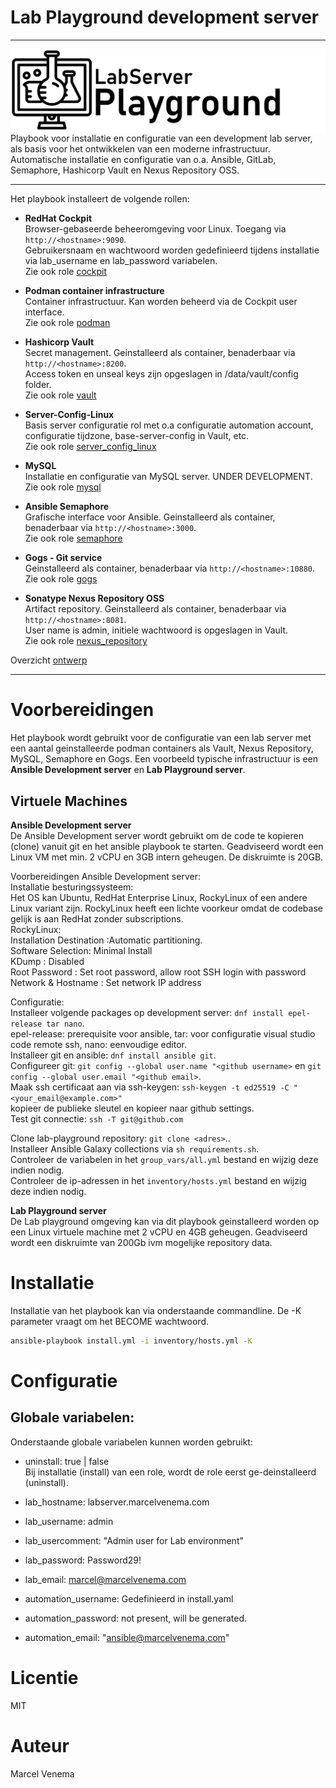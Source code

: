 # Lab Playground development server

***

<img src="media/banner_lab.png" align="left"/>
Playbook voor installatie en configuratie van een development lab server, als basis voor het ontwikkelen van een moderne infrastructuur. Automatische installatie en configuratie van o.a. Ansible, GitLab, Semaphore, Hashicorp Vault en Nexus Repository OSS.

***


Het playbook installeert de volgende rollen:

- **RedHat Cockpit**<br/>
  Browser-gebaseerde beheeromgeving voor Linux. Toegang via `http://<hostname>:9090`.<br/>
  Gebruikersnaam en wachtwoord worden gedefinieerd tijdens installatie via lab_username en lab_password variabelen.<br/>
  Zie ook role [cockpit](roles/cockpit/README.md)<br/>

- **Podman container infrastructure**<br/>
  Container infrastructuur. Kan worden beheerd via de Cockpit user interface.<br/>
  Zie ook role [podman](roles/podman/README.md)<br/>

- **Hashicorp Vault**<br/>
  Secret management. Geinstalleerd als container, benaderbaar via `http://<hostname>:8200`.<br/>
  Access token en unseal keys zijn opgeslagen in /data/vault/config folder.<br/>
  Zie ook role [vault](roles/vault/README.md)<br/>

- **Server-Config-Linux**<br/>
  Basis server configuratie rol met o.a configuratie automation account, configuratie tijdzone, base-server-config in Vault, etc.<br/>
  Zie ook role [server_config_linux](roles/server_config_linux/README.md)<br/>

- **MySQL**<br/>
  Installatie en configuratie van MySQL server. UNDER DEVELOPMENT.<br/>
  Zie ook role [mysql](roles/mysql/README.md)<br/>

- **Ansible Semaphore**<br/>
  Grafische interface voor Ansible. Geinstalleerd als container, benaderbaar via `http://<hostname>:3000`.<br/>
  Zie ook role [semaphore](roles/semaphore/README.md)<br/>

- **Gogs - Git service**<br/>
  Geinstalleerd als container, benaderbaar via `http://<hostname>:10880`.<br/>
  Zie ook role [gogs](roles/gogs/README.md)<br/>

- **Sonatype Nexus Repository OSS**<br/>
  Artifact repository. Geinstalleerd als container, benaderbaar via `http://<hostname>:8081`.<br/>
  User name is admin, initiele wachtwoord is opgeslagen in Vault.<br/>
  Zie ook role [nexus_repository](roles/nexus_repository/README.md)<br/>



Overzicht [ontwerp](docs/DESIGN.md)<br/>

***

# Voorbereidingen
Het playbook wordt gebruikt voor de configuratie van een lab server met een aantal geinstalleerde podman containers als Vault, Nexus Repository, MySQL, Semaphore en Gogs. Een voorbeeld typische infrastructuur is een **Ansible Development server** en **Lab Playground server**.<br/> 

## Virtuele Machines

**Ansible Development server**<br/>
De Ansible Development server wordt gebruikt om de code te kopieren (clone) vanuit git en het ansible playbook te starten. Geadviseerd wordt een Linux VM met min. 2 vCPU en 3GB intern geheugen. De diskruimte is 20GB.<br/>

Voorbereidingen Ansible Development server:<br/>
Installatie besturingssysteem:<br/> Het OS kan Ubuntu, RedHat Enterprise Linux, RockyLinux of een andere Linux variant zijn. RockyLinux heeft een lichte voorkeur omdat de codebase gelijk is aan RedHat zonder subscriptions.<br>
RockyLinux:<br/> 
Installation Destination :Automatic partitioning.<br/>
Software Selection: Minimal Install<br/>
KDump : Disabled<br/>
Root Password : Set root password, allow root SSH login with password<br/>
Network & Hostname : Set network IP address<br/>



Configuratie:<br/>
Installeer volgende packages op development server: `dnf install epel-release tar nano`.<br/>
epel-release: prerequisite voor ansible, tar: voor configuratie visual studio code remote ssh, nano: eenvoudige editor.<br/>
Installeer git en ansible: `dnf install ansible git`.<br/>
Configureer git: `git config --global user.name "<github username>` en `git config --global user.email "<github email>`.<br/>
Maak ssh certificaat aan via ssh-keygen: `ssh-keygen -t ed25519 -C "<your_email@example.com>"`<br/>
kopieer de publieke sleutel en kopieer naar github settings.<br/>
Test git connectie: `ssh -T git@github.com`<br/>


Clone lab-playground repository: `git clone <adres>`..<br/>
Installeer Ansible Galaxy collections via `sh requirements.sh`.<br/>
Controleer de variabelen in het `group_vars/all.yml` bestand en wijzig deze indien nodig.<br/>
Controleer de ip-adressen in het `inventory/hosts.yml` bestand en wijzig deze indien nodig.<br/> 


**Lab Playground server**<br/>
De Lab playground omgeving kan via dit playbook geinstalleerd worden op een Linux virtuele machine met 2 vCPU en 4GB geheugen. Geadviseerd wordt een diskruimte van 200Gb ivm mogelijke repository data.<br/>



# Installatie
Installatie van het playbook kan via onderstaande commandline. De -K parameter vraagt om het BECOME wachtwoord.<br/>
```bash
ansible-playbook install.yml -i inventory/hosts.yml -K
```


# Configuratie


## Globale variabelen:
Onderstaande globale variabelen kunnen worden gebruikt:<br/>

- uninstall: true | false<br/>
  Bij installatie (install) van een role, wordt de role eerst ge-deinstalleerd (uninstall).<br/>
- lab_hostname: labserver.marcelvenema.com<br/>
- lab_username: admin<br/>
- lab_usercomment: "Admin user for Lab environment"<br/>
- lab_password: Password29!<br/>
- lab_email: marcel@marcelvenema.com<br/>

- automation_username: Gedefinieerd in install.yaml<br/>
- automation_password: not present, will be generated.<br/>
- automation_email: "ansible@marcelvenema.com"<br/>


# Licentie
MIT<br/>

# Auteur
Marcel Venema<br/>
